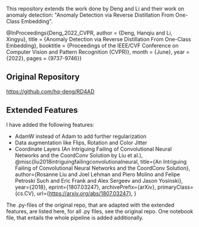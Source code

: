 
This repository extends the work done by Deng and Li and their work on anomaly detection:
"Anomaly Detection via Reverse Distillation From One-Class Embedding".

@InProceedings{Deng_2022_CVPR,
author    = {Deng, Hanqiu and Li, Xingyu},
title     = {Anomaly Detection via Reverse Distillation From One-Class Embedding},
booktitle = {Proceedings of the IEEE/CVF Conference on Computer Vision and Pattern Recognition (CVPR)},
month     = {June},
year      = {2022},
pages     = {9737-9746}}


## Original Repository
https://github.com/hq-deng/RD4AD


## Extended Features
I have added the following features:
- AdamW instead of Adam to add further regularization
- Data augmentation like Flips, Rotation and Color Jitter
- Coordinate Layers (An Intriguing Failing of Convolutional Neural Networks and the CoordConv Solution by Liu et al.),
      @misc{liu2018intriguingfailingconvolutionalneural,
      title={An Intriguing Failing of Convolutional Neural Networks and the CoordConv Solution}, 
      author={Rosanne Liu and Joel Lehman and Piero Molino and Felipe Petroski Such and Eric Frank and Alex Sergeev and Jason Yosinski},
      year={2018},
      eprint={1807.03247},
      archivePrefix={arXiv},
      primaryClass={cs.CV},
      url={https://arxiv.org/abs/1807.03247}, 
       }

The .py-files of the original repo, that are adapted with the extended features, are listed here, for all .py files, see the original repo.
One notebook file, that entails the whole pipeline is added additionally.
